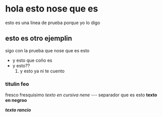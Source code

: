 # hola esto nose que es
esto es una linea de prueba porque yo lo digo
## esto es otro ejemplin
sigo con la prueba que nose que es esto
- y esto que coño es
- y esto??
  1. y esto ya ni te cuento
### titulin feo
fresco fresquisimo
*texto en cursiva nene*
--- separador que es esto
**texto en negroo**

***texto rancio***

